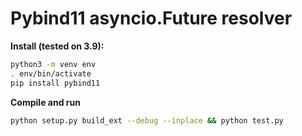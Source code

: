 # Pybind11 asyncio.Future resolver

**Install (tested on 3.9):**

```bash
python3 -m venv env
. env/bin/activate
pip install pybind11
```

**Compile and run**

```bash
python setup.py build_ext --debug --inplace && python test.py
```

